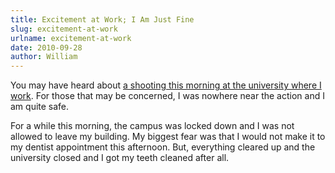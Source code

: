 ```yaml
---
title: Excitement at Work; I Am Just Fine
slug: excitement-at-work
urlname: excitement-at-work
date: 2010-09-28
author: William
---
```

You may have heard about [a shooting this morning at the university where I
work][a]. For those that may be concerned, I was nowhere near the action and I
am quite safe.

For a while this morning, the campus was locked down and I was not allowed to
leave my building. My biggest fear was that I would not make it to my dentist
appointment this afternoon. But, everything cleared up and the university closed
and I got my teeth cleaned after all.

[a]: http://www.cnn.com/2010/CRIME/09/28/texas.university.shooting/

